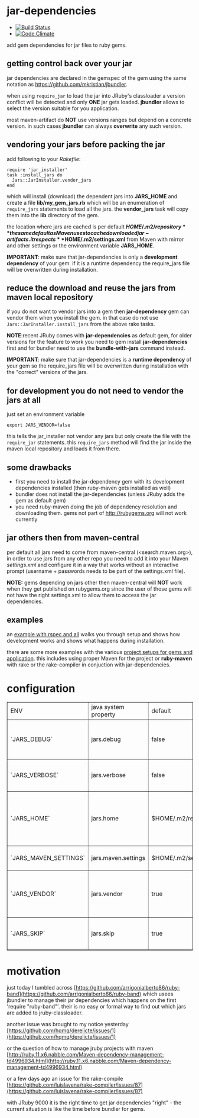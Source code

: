 # jar-dependencies #

* [![Build Status](https://secure.travis-ci.org/mkristian/jar-dependencies.png)](http://travis-ci.org/mkristian/jar-dependencies)
* [![Code Climate](https://codeclimate.com/github/mkristian/jar-dependencies.png)](https://codeclimate.com/github/mkristian/jar-dependencies)

add gem dependencies for jar files to ruby gems.


## getting control back over your jar ##

jar dependencies are declared in the gemspec of the gem using the same notation
as <https://github.com/mkristian/jbundler>.

when using `require_jar` to load the jar into JRuby's classloader a version conflict
will be detected and only **ONE** jar gets loaded.
**jbundler** allows to select the version suitable for you application.

most maven-artifact do **NOT** use versions ranges but depend on a concrete version.
in such cases **jbundler** can always **overwrite** any such version.


## vendoring your jars before packing the jar ##

add following to your *Rakefile*:

    require 'jar_installer'
    task :install_jars do
      Jars::JarInstaller.vendor_jars
    end

which will install (download) the dependent jars into **JARS_HOME** and create a
file **lib/my_gem_jars.rb** which will be an enumeration of `require_jars`
statements to load all the jars.
the **vendor_jars** task will copy them into the **lib** directory of the gem.

the location where jars are cached is per default **$HOME/.m2/repository** the
same default as Maven uses to cache downloaded jar-artifacts.
it respects **$HOME/.m2/settings.xml** from Maven with mirror and other settings
or the environment variable **JARS_HOME**.

**IMPORTANT**: make sure that jar-dependencies is only a **development dependency**
of your gem. if it is a runtime dependency the require_jars file will be overwritten
during installation.


## reduce the download and reuse the jars from maven local repository ##

if you do not want to vendor jars into a gem then **jar-dependency** gem can vendor
them when you install the gem. in that case do not use
`Jars::JarInstaller.install_jars` from the above rake tasks.

**NOTE**:recent JRuby comes with **jar-dependencies** as default gem, for older
versions for the feature to work you need to gem install **jar-dependencies** first
and for bundler need to use the **bundle-with-jars** command instead.

**IMPORTANT**: make sure that jar-dependencies is a **runtime dependency** of your
gem so the require_jars file will be overwritten during installation with the
"correct" versions of the jars.


## for development you do not need to vendor the jars at all ##

just set an environment variable

    export JARS_VENDOR=false

this tells the jar_installer not vendor any jars but only create the file with the
`require_jar` statements. this `require_jars` method will find the jar inside the
maven local repository and loads it from there.


## some drawbacks ##

 * first you need to install the jar-dependency gem with its development dependencies installed (then ruby-maven gets installed as well)
 * bundler does not install the jar-dependencies (unless JRuby adds the gem as default gem)
 * you need ruby-maven doing the job of dependency resolution and downloading them. gems not part of <http://rubygems.org> will not work currently


## jar others then from maven-central ##

per default all jars need to come from maven-central (<search.maven.org>), in order
to use jars from any other repo you need to add it into your Maven *settings.xml*
and configure it in a way that works without an interactive prompt (username +
passwords needs to be part of the settings.xml file).

**NOTE:** gems depending on jars other then maven-central will **NOT** work when
they get published on rubygems.org since the user of those gems will not have the
right settings.xml to allow them to access the jar dependencies.


## examples ##

an [example with rspec and all](example/Readme.md) walks you through setup and
shows how development works and shows what happens during installation.

there are some more examples with the various [project setups for gems and application](examples/README.md).
this includes using proper Maven for the project or **ruby-maven** with rake or
the rake-compiler in conjuction with jar-dependencies.


# configuration #

<table border='1'>
<tr>
<td>ENV</td><td>java system property</td><td>default</td><td>description</td>
</tr>
<tr>
<td>`JARS_DEBUG`</td><td>jars.debug</td><td>false</td><td>if set to true it will produce lots of debug out (maven -X switch)</td>
</tr>
<tr>
<td>`JARS_VERBOSE`</td><td>jars.verbose</td><td>false</td><td>if set to true it will produce some extra output</td>
</tr>
<tr>
<td>`JARS_HOME`</td><td>jars.home</td><td>$HOME/.m2/repository</td><td>filesystem location where to store the jar files and some metadata</td>
</tr>
<tr>
<td>`JARS_MAVEN_SETTINGS`</td><td>jars.maven.settings</td><td>$HOME/.m2/settings.xml</td><td>setting.xml for maven to use</td>
</tr>
<tr>
<td>`JARS_VENDOR`</td><td>jars.vendor</td><td>true</td><td>set to true means that the jars will be stored in JARS_HOME only</td>
</tr>
<tr>
<td>`JARS_SKIP`</td><td>jars.skip</td><td>true</td><td>do **NOT** install jar dependencies at all</td>
</tr>
</table>

# motivation #

just today I tumbled across [https://github.com/arrigonialberto86/ruby-band](https://github.com/arrigonialberto86/ruby-band) which usees jbundler to manage their jar dependencies which happens on the first 'require "ruby-band"'. their is no easy or formal way to find out which jars are added to jruby-classloader.

another issue was brought to my notice yesterday [https://github.com/hqmq/derelicte/issues/1](https://github.com/hqmq/derelicte/issues/1)

or the question of how to manage jruby projects with maven [http://ruby.11.x6.nabble.com/Maven-dependency-management-td4996934.html](http://ruby.11.x6.nabble.com/Maven-dependency-management-td4996934.html)

or a few days ago an issue for the rake-compile [https://github.com/luislavena/rake-compiler/issues/87](https://github.com/luislavena/rake-compiler/issues/87)

with JRuby 9000 it is the right time to get jar dependencies "right" - the current situation is like the time before bundler for gems.

